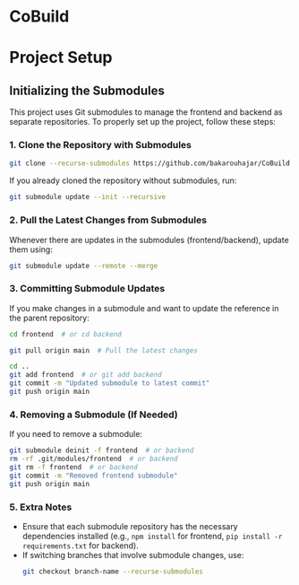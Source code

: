 # CoBuild

# Project Setup

## Initializing the Submodules
This project uses Git submodules to manage the frontend and backend as separate repositories. To properly set up the project, follow these steps:

### **1. Clone the Repository with Submodules**
```sh
git clone --recurse-submodules https://github.com/bakarouhajar/CoBuild.git
```
If you already cloned the repository without submodules, run:
```sh
git submodule update --init --recursive
```

### **2. Pull the Latest Changes from Submodules**
Whenever there are updates in the submodules (frontend/backend), update them using:
```sh
git submodule update --remote --merge
```

### **3. Committing Submodule Updates**
If you make changes in a submodule and want to update the reference in the parent repository:
```sh
cd frontend  # or cd backend

git pull origin main  # Pull the latest changes

cd ..
git add frontend  # or git add backend
git commit -m "Updated submodule to latest commit"
git push origin main
```

### **4. Removing a Submodule (If Needed)**
If you need to remove a submodule:
```sh
git submodule deinit -f frontend  # or backend
rm -rf .git/modules/frontend  # or backend
git rm -f frontend  # or backend
git commit -m "Removed frontend submodule"
git push origin main
```

### **5. Extra Notes**
- Ensure that each submodule repository has the necessary dependencies installed (e.g., `npm install` for frontend, `pip install -r requirements.txt` for backend).
- If switching branches that involve submodule changes, use:
  ```sh
  git checkout branch-name --recurse-submodules
  